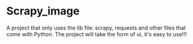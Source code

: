# Scrapy_image
A project that only uses the lib file: scrapy, requests and other files that come with Python.  The project will take the form of ui, it's easy to use!!!
